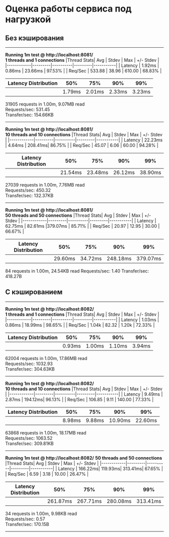 # Оценка работы сервиса под нагрузкой
## Без кэширования
-----------------------------------------------------------
 **Running 1m test @ http://localhost:8081/**                
 **1 threads and 1 connections**
  |Thread Stats|   Avg   |   Stdev  |   Max   | +/- Stdev |
  |------------|---------|----------|---------|-----------| 
  |  Latency   |  1.92ms |   0.86ms | 23.66ms |  97.53%   |
  |  Req/Sec   | 533.88  |   38.96  | 610.00  |  68.83%   |

  |Latency Distribution|   50% |   75% |   90% |   99% |
  |--------------------|-------|-------|-------|-------|
  |                    | 1.79ms| 2.01ms| 2.33ms| 3.23ms|

31905 requests in 1.00m, 9.07MB read  
Requests/sec:    531.45  
Transfer/sec:    154.66KB
***********************************************************
**Running 1m test @ http://localhost:8081/**  
**10 threads and 10 connections**
  |Thread Stats|   Avg   |   Stdev  |   Max   | +/- Stdev |
  |------------|---------|----------|---------|-----------|
  |  Latency   | 22.23ms |   4.64ms | 208.41ms|   86.75%  |
  |  Req/Sec   | 45.07   |   6.06   |  60.00  |   94.28%  |

  |Latency Distribution|  50%  |  75%  |  90%  |  99%  |
  |--------------------|-------|-------|-------|-------|
  |                    |21.54ms|23.48ms|26.12ms|38.90ms|

27039 requests in 1.00m, 7.76MB read  
Requests/sec:    450.32  
Transfer/sec:    132.37KB 
***********************************************************
**Running 1m test @ http://localhost:8081/**  
**50 threads and 50 connections**
  |Thread Stats|   Avg   |   Stdev  |   Max   | +/- Stdev |
  |------------|---------|----------|---------|-----------|
  |  Latency   | 62.75ms |  82.61ms |379.07ms |  85.71%   |
  |  Req/Sec   | 20.97   |  12.95   | 30.00   |  66.67%   |

  |Latency Distribution|  50%  |  75%  |   90%  |   99%  |
  |--------------------|-------|-------|--------|--------|
  |                    |29.60ms|34.72ms|248.18ms|379.07ms|
84 requests in 1.00m, 24.54KB read
Requests/sec:      1.40
Transfer/sec:     418.27B

## С кэшированием
***********************************************************
**Running 1m test @ http://localhost:8082/**  
**1 threads and 1 connections**
  |Thread Stats|   Avg   |   Stdev  |   Max   | +/- Stdev |
  |------------|---------|----------|---------|-----------|
  |  Latency   | 1.03ms  |  0.86ms  | 18.99ms |  98.65%   |
  |  Req/Sec   | 1.04k   | 82.32    |  1.20k  |  72.33%   |

  |Latency Distribution|  50%  |  75%  |   90%  |   99%  |
  |--------------------|-------|-------|--------|--------|
  |                    | 0.93ms| 1.00ms|  1.10ms|  3.94ms|

62004 requests in 1.00m, 17.86MB read  
Requests/sec:   1032.93  
Transfer/sec:    304.63KB  
***********************************************************
**Running 1m test @ http://localhost:8082/**  
**10 threads and 10 connections**
  |Thread Stats|   Avg   |   Stdev  |   Max   | +/- Stdev |
  |------------|---------|----------|---------|-----------|
  |  Latency   | 9.49ms  |  2.87ms  | 194.12ms|   96.13%  |
  |  Req/Sec   | 106.85  |    9.11  | 140.00  |   77.33%  |

  |Latency Distribution|  50%  |  75%  |   90%  |   99%  |
  |--------------------|-------|-------|--------|--------|
  |                    | 8.98ms| 9.88ms| 10.90ms| 22.60ms|

63868 requests in 1.00m, 18.17MB read  
Requests/sec:   1063.52  
Transfer/sec:    309.81KB  
***********************************************************
**Running 1m test @ http://localhost:8082/**
**50 threads and 50 connections**
  |Thread Stats|   Avg   |   Stdev  |   Max   | +/- Stdev |
  |------------|---------|----------|---------|-----------|
  |  Latency   | 166.22ms|  119.93ms| 313.41ms|   67.65%  |
  |  Req/Sec   |  6.59   |   3.18   | 10.00   |   26.47%  |

  |Latency Distribution|   50%  |   75%  |   90%  |   99%  |
  |--------------------|--------|--------|--------|--------|
  |                    |261.87ms|267.71ms|280.08ms|313.41ms|

34 requests in 1.00m, 9.98KB read  
Requests/sec:      0.57  
Transfer/sec:     170.15B
***********************************************************
